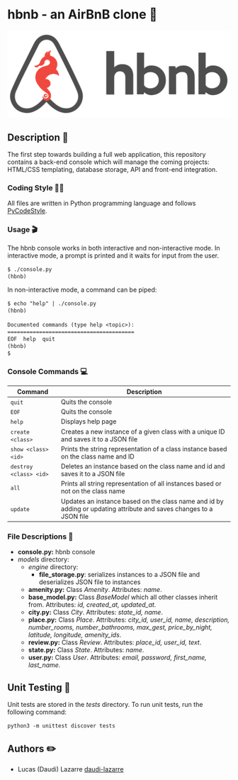 # hbnb - an AirBnB clone :city_sunrise:

<p align="center" width="70%">
    <img src="https://github.com/daudi-lazarre/holbertonschool-AirBnB_clone/blob/main/hbnb.png">
</p>

## Description :speech_balloon:

The first step towards building a full web application, this repository contains a back-end console which will manage the coming projects: HTML/CSS templating, database storage, API and front-end integration.

### Coding Style :technologist:
All files are written in Python programming language and follows [PyCodeStyle](https://pypi.org/project/pycodestyle/).

### Usage :clapper:
The hbnb console works in both interactive and non-interactive mode. In interactive mode, a prompt is printed and it waits for input from the user.
```
$ ./console.py
(hbnb)
```
In non-interactive mode, a command can be piped:
```
$ echo "help" | ./console.py
(hbnb)

Documented commands (type help <topic>):
========================================
EOF  help  quit
(hbnb) 
$
```

### Console Commands :computer:
| Command | Description |
| -------| ----------- |
| `quit` | Quits the console |
| `EOF` | Quits the console |
| `help` | Displays help page |
| `create <class>` | Creates a new instance of a given class with a unique ID and saves it to a JSON file |
| `show <class> <id>` | Prints the string representation of a class instance based on the class name and ID|
| `destroy <class> <id>` | Deletes an instance based on the class name and id and saves it to a JSON file |
| `all` | Prints all string representation of all instances based or not on the class name |
| `update` | Updates an instance based on the class name and id by adding or updating attribute and saves changes to a JSON file |

### File Descriptions :floppy_disk:
- **console.py:** hbnb console
- *models* directory:
  - *engine* directory:
    - **file_storage.py**: serializes instances to a JSON file and deserializes JSON file to instances
  - **amenity.py:** Class *Amenity*. Attributes: *name*.
  - **base_model.py:** Class *BaseModel* which all other classes inherit from. Attributes: *id, created_at, updated_at*.
  - **city.py:** Class *City*. Attributes: *state_id, name*.
  - **place.py:** Class *Place*. Attributes: *city_id, user_id, name, description, number_rooms, number_bathrooms, max_gest, price_by_night, latitude, longitude, amenity_ids*.
  - **review.py:** Class *Review*. Attributes: *place_id, user_id, text*.
  -  **state.py:** Class *State*. Attributes: *name*.
  - **user.py:** Class *User*. Attributes: *email, password, first_name, last_name*.
  
 ## Unit Testing :hammer:
 Unit tests are stored in the *tests* directory. To run unit tests, run the following command:
 ```
 python3 -m unittest discover tests
 ```
  
 ## Authors :pencil2:
- Lucas (Daudi) Lazarre [daudi-lazarre](https://github.com/daudi-lazarre)